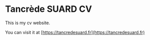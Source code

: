 # Tancrède SUARD CV

This is my cv website.

You can visit it at [https://tancredesuard.fr](https://tancredesuard.fr)